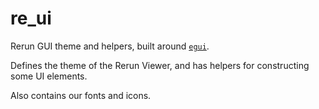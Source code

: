 # re_ui

Rerun GUI theme and helpers, built around [`egui`](https://www.egui.rs/).

Defines the theme of the Rerun Viewer, and has helpers for constructing some UI elements.

Also contains our fonts and icons.
